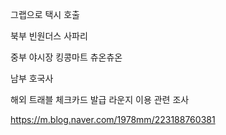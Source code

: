 
그랩으로 택시 호출

북부
빈원더스
사파리

중부
야시장
킹콩마트
츄온츄온

남부
호국사

해외 트래블 체크카드 발급
라운지 이용 관련 조사

https://m.blog.naver.com/1978mm/223188760381